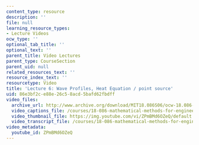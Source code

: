 ```yaml
---
content_type: resource
description: ''
file: null
learning_resource_types:
- Lecture Videos
ocw_type: ''
optional_tab_title: ''
optional_text: ''
parent_title: Video Lectures
parent_type: CourseSection
parent_uid: null
related_resources_text: ''
resource_index_text: ''
resourcetype: Video
title: 'Lecture 6: Wave Profiles, Heat Equation / point source'
uid: 86e3bf2c-e88e-26c5-8acd-5bafd62fbdff
video_files:
  archive_url: http://www.archive.org/download/MIT18.086S06/ocw-18.086-21feb2006-220k.mp4
  video_captions_file: /courses/18-086-mathematical-methods-for-engineers-ii-spring-2006/c94c254c6f8853fdb3fbffff955426dc_ZPmBMd6OZeQ.vtt
  video_thumbnail_file: https://img.youtube.com/vi/ZPmBMd6OZeQ/default.jpg
  video_transcript_file: /courses/18-086-mathematical-methods-for-engineers-ii-spring-2006/1b936bf87a6f79081f5b9c5eeacab715_ZPmBMd6OZeQ.pdf
video_metadata:
  youtube_id: ZPmBMd6OZeQ
---
```

